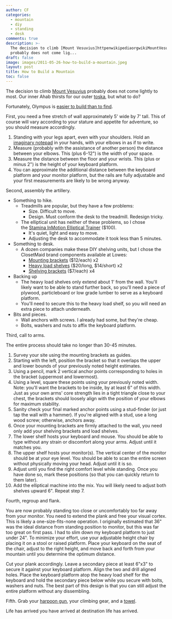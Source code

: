```yaml
---
author: CF
categories:
  - mountain
  - diy
  - standing
  - desk
comments: true
description: >-
  The decision to climb [Mount Vesuvius]httpenwikipediaorgwikiMountVesuvius
  probably does not come lig...
draft: false
image: images/2011-05-26-how-to-build-a-mountain.jpeg
layout: post
title: How to Build a Mountain
toc: false
---
```

    
The decision to climb [Mount Vesuvius](http://en.wikipedia.org/wiki/Mount_Vesuvius) probably does not come lightly to most. Our inner Ahab thirsts for our outer [toska](http://www.wordnik.com/words/toska), but what to do?    
    
Fortunately, Olympus is [easier to build than to find](http://www.cfa.harvard.edu/news/2011/pr201116.html).    
    
First, you need a free stretch of wall approximately 5' wide by 7' tall. This of course will vary according to your stature and appetite for adventure, so you should measure accordingly.    
    
1. Standing with your legs apart, even with your shoulders. Hold an [imaginary notepad](http://www.amazon.com/She-Liked-Imaginary-Men-Notepad/dp/0811839656) in your hands, with your elbows in as if to write.    
1. Measure (probably with the assistance of another person) the distance between your elbows. This (plus 6-12") is the width of your space.    
1. Measure the distance between the floor and your wrists. This (plus or minus 2") is the height of your keyboard platform.    
1. You can approximate the additional distance between the keyboard platform and your monitor platform, but the rails are fully adjustable and your first measurements are likely to be wrong anyway.    
    
Second, assembly the artillery.    
    
- Something to hike.    
  - Treadmills are popular, but they have a few problems:    
    - Size. Difficult to move.    
    - Design. Must conform the desk to the treadmill. Redesign tricky.    
  - The elliptical unit has neither of these problems, so I chose the [Stamina InMotion Elliptical Trainer](http://www.amazon.com/gp/product/B000VICRO8) (\$100).    
    - It's quiet, light and easy to move.    
    - Adjusting the desk to accommodate it took less than 5 minutes.    
- Something to desk.    
  - A dozen companies make these DIY shelving units, but I chose the ClosetMaid brand components available at Lowes:    
    - [Mounting brackets](http://www.lowes.com/ProductDisplay?partNumber=117881-362-93585&langId=-1&storeId=10151&productId=1005769&catalogId=10051&cmRelshp=rel&rel=nofollow&cId=PDIO1) (\$12/each) x2    
    - [Heavy load shelves](http://www.lowes.com/ProductDisplay?partNumber=114846-362-93570&langId=-1&storeId=10151&productId=1005051&catalogId=10051&cmRelshp=req&rel=nofollow&cId=PDIO1) ($20/long, $14/short) x2    
    - [Shelving brackets](http://www.lowes.com/ProductDisplay?partNumber=77570-362-93582&langId=-1&storeId=10151&productId=1100883&catalogId=10051&cmRelshp=rel&rel=nofollow&cId=PDIO1) (\$7/each) x4    
- Backing up    
  - The heavy load shelves only extend about 1' from the wall. You'll likely want to be able to stand further back, so you'll need a piece of plywood, particleboard or low grade lumber to serve as a keyboard platform.    
  - You'll need to secure this to the heavy load shelf, so you will need an extra piece to attach underneath.    
- Bits and pieces.    
  - Wall anchors with screws. I already had some, but they're cheap.    
  - Bolts, washers and nuts to affix the keyboard platform.    
    
Third, call to arms.    
    
The entire process should take no longer than 30-45 minutes.    
    
1. Survey your site using the mounting brackets as guides.    
1. Starting with the left, position the bracket so that it overlaps the upper and lower bounds of your previously noted height estimates.    
1. Using a pencil, mark 2 vertical anchor points corresponding to holes in the bracket (uppermost and lowermost).    
1. Using a level, square these points using your previously noted width. Note: you'll want the brackets to be inside, by at least 6" of this width. Just as your own arms' core strength lies in a tight triangle close to your chest, the brackets should loosely align with the position of your elbows for maximum stability.    
1. Sanity check your final marked anchor points using a stud-finder (or just tap the wall with a hammer). If you're aligned with a stud, use a long wood screw; otherwise, anchors away.    
1. Once your mounting brackets are firmly attached to the wall, you need only add your shelving brackets and load shelves.    
1. The lower shelf hosts your keyboard and mouse. You should be able to type without any strain or discomfort along your arms. Adjust until it matches you.    
1. The upper shelf hosts your monitor(s). The vertical center of the monitor should be at your eye level. You should be able to scan the entire screen without physically moving your head. Adjust until it is so.    
1. Adjust until you find the right comfort level while standing. Once you have done so, mark these positions (so that you can quickly return to them later).    
1. Add the elliptical machine into the mix. You will likely need to adjust both shelves upward 6". Repeat step 7.    
    
Fourth, regroup and flank.    
    
You are now probably standing too close or uncomfortably too far away from your monitor. You need to extend the plank and free your visual cortex. This is likely a one-size-fits-none operation. I originally estimated that 36" was the ideal distance from standing position to monitor, but this was far too great on first pass. I had to slim down my keyboard platform to just under 24". To minimize your effort, use your adjustable height chair by placing it on a stool or raised platform. Place your keyboard on the seat of the chair, adjust to the right height, and move back and forth from your mountain until you determine the optimum distance.    
    
Cut your plank accordingly. Leave a secondary piece at least 6"x3" to secure it against your keyboard platform. Align the two and drill aligned holes. Place the keyboard platform atop the heavy load shelf for the keyboard and hold the secondary piece below while you secure with bolts, washers and nuts. The best part of this design is that you can still adjust the entire platform without any dissembling.    
    
Fifth. Grab your [harpoon gun](http://www.flickr.com/photos/dystopos/91980378/), your climbing gear, and a [towel](http://www.towelday.org/).    
    
Life has arrived you have arrived at destination life has arrived.    
